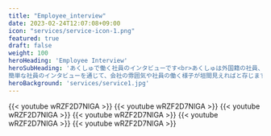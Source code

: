 ```yaml
---
title: "Employee_interview"
date: 2023-02-24T12:07:08+09:00
icon: "services/service-icon-1.png"
featured: true
draft: false
weight: 100
heroHeading: 'Employee Interview'
heroSubHeading: 'あくしゅで働く社員のインタビューです<br>あくしゅは外国籍の社員、世代の違う社員、性別の違う社員が集うダイバーシティな会社です。
簡単な社員のインタビューを通じて、会社の雰囲気や社員の働く様子が垣間見えればと存じます'
heroBackground: 'services/service1.jpg'
---
```


{{< youtube wRZF2D7NlGA >}}
{{< youtube wRZF2D7NlGA >}}
{{< youtube wRZF2D7NlGA >}}
{{< youtube wRZF2D7NlGA >}}
{{< youtube wRZF2D7NlGA >}}
{{< youtube wRZF2D7NlGA >}}